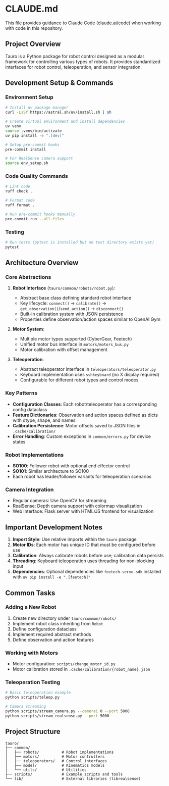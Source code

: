 # CLAUDE.md

This file provides guidance to Claude Code (claude.ai/code) when working with code in this repository.

## Project Overview

Tauro is a Python package for robot control designed as a modular framework for controlling various types of robots. It provides standardized interfaces for robot control, teleoperation, and sensor integration.

## Development Setup & Commands

### Environment Setup
```bash
# Install uv package manager
curl -LsSf https://astral.sh/uv/install.sh | sh

# Create virtual environment and install dependencies
uv venv
source .venv/bin/activate
uv pip install -e ".[dev]"

# Setup pre-commit hooks
pre-commit install

# For RealSense camera support
source env_setup.sh
```

### Code Quality Commands
```bash
# Lint code
ruff check .

# Format code
ruff format .

# Run pre-commit hooks manually
pre-commit run --all-files
```

### Testing
```bash
# Run tests (pytest is installed but no test directory exists yet)
pytest
```

## Architecture Overview

### Core Abstractions

1. **Robot Interface** (`tauro/common/robots/robot.py`):
   - Abstract base class defining standard robot interface
   - Key lifecycle: `connect()` → `calibrate()` → `get_observation()`/`send_action()` → `disconnect()`
   - Built-in calibration system with JSON persistence
   - Properties define observation/action spaces similar to OpenAI Gym

2. **Motor System**:
   - Multiple motor types supported (CyberGear, Feetech)
   - Unified motor bus interface in `motors/motors_bus.py`
   - Motor calibration with offset management

3. **Teleoperation**:
   - Abstract teleoperator interface in `teleoperators/teleoperator.py`
   - Keyboard implementation uses `sshkeyboard` (no X display required)
   - Configurable for different robot types and control modes

### Key Patterns

- **Configuration Classes**: Each robot/teleoperator has a corresponding config dataclass
- **Feature Dictionaries**: Observation and action spaces defined as dicts with dtype, shape, and names
- **Calibration Persistence**: Motor offsets saved to JSON files in `.cache/calibration/`
- **Error Handling**: Custom exceptions in `common/errors.py` for device states

### Robot Implementations

- **SO100**: Follower robot with optional end effector control
- **SO101**: Similar architecture to SO100
- Each robot has leader/follower variants for teleoperation scenarios

### Camera Integration

- Regular cameras: Use OpenCV for streaming
- RealSense: Depth camera support with colormap visualization
- Web interface: Flask server with HTML/JS frontend for visualization

## Important Development Notes

1. **Import Style**: Use relative imports within the `tauro` package
2. **Motor IDs**: Each motor has unique ID that must be configured before use
3. **Calibration**: Always calibrate robots before use; calibration data persists
4. **Threading**: Keyboard teleoperation uses threading for non-blocking input
5. **Dependencies**: Optional dependencies like `feetech-servo-sdk` installed with `uv pip install -e ".[feetech]"`

## Common Tasks

### Adding a New Robot
1. Create new directory under `tauro/common/robots/`
2. Implement robot class inheriting from `Robot`
3. Define configuration dataclass
4. Implement required abstract methods
5. Define observation and action features

### Working with Motors
- Motor configuration: `scripts/change_motor_id.py`
- Motor calibration stored in `.cache/calibration/{robot_name}.json`

### Teleoperation Testing
```bash
# Basic teleoperation example
python scripts/teleop.py

# Camera streaming
python scripts/stream_camera.py --camera1 0 --port 5000
python scripts/stream_realsense.py --port 5000
```

## Project Structure
```
tauro/
├── common/
│   ├── robots/          # Robot implementations
│   ├── motors/          # Motor controllers
│   ├── teleoperators/   # Control interfaces
│   ├── model/           # Kinematics models
│   └── utils/           # Utilities
├── scripts/             # Example scripts and tools
└── lib/                 # External libraries (librealsense)
```